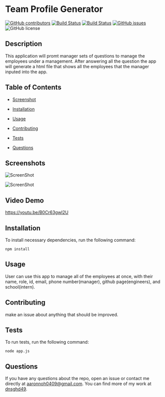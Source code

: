 # Team Profile Generator
  [![GitHub contributors](https://img.shields.io/github/contributors/dnsghd49/connectTheCard.svg)](https://GitHub.com/dnsghd49/connectTheCard/graphs/contributors/)
  [![Build Status](https://img.shields.io/github/forks/dnsghd49/connectTheCard.svg)](https://github.com/dnsghd49/connectTheCard/network/)
  [![Build Status](https://img.shields.io/github/stars/dnsghd49/connectTheCard.svg)](https://github.com/dnsghd49/connectTheCard/)
  [![GitHub issues](https://img.shields.io/github/issues/dnsghd49/connectTheCard.svg)](https://GitHub.com/dnsghd49/connectTheCard/issues/)
  ![GitHub license](https://img.shields.io/badge/license-MIT-blue.svg)


## Description

This application will promt manager sets of questions to manage the employees under a management. After answering all the question the app will generate a html file that shows all the employees that the manager inputed into the app.

## Table of Contents 

* [Screenshot](#screenshot)

* [Installation](#installation)

* [Usage](#usage)

* [Contributing](#contributing)

* [Tests](#tests)

* [Questions](#questions)

## Screenshots

![ScreenShot](https://raw.github.com/dnsghd49/connectTheCard/main/screenshots/screenshot1.PNG)

![ScreenShot](https://raw.github.com/dnsghd49/connectTheCard/main/screenshots/screenshot.PNG)

## Video Demo

https://youtu.be/B0Cr63gwI2U

## Installation

To install necessary dependencies, run the following command:

```
npm install
```

## Usage

User can use this app to manage all of the employees at once, with their name, role, id, email, phone number(manager), github page(engineers), and school(intern).


  
## Contributing

make an issue about anything that should be improved.

## Tests

To run tests, run the following command:

```
node app.js
```

## Questions

If you have any questions about the repo, open an issue or contact me directly at aaronnoh0409@gmail.com. You can find more of my work at [dnsghd49](https://github.com/dnsghd49/).
